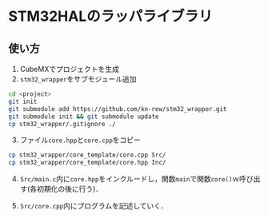 # STM32HALのラッパライブラリ
## 使い方
1. CubeMXでプロジェクトを生成
2. `stm32_wrapper`をサブモジュール追加
```bash
cd <project>
git init
git submodule add https://github.com/kn-rew/stm32_wrapper.git
git submodule init && git submodule update
cp stm32_wrapper/.gitignore ./
```
3. ファイル`core.hpp`と`core.cpp`をコピー
```bash
cp stm32_wrapper/core_template/core.cpp Src/
cp stm32_wrapper/core_template/core.hpp Inc/
```

4. `Src/main.c`内に`core.hpp`をインクルードし，関数`main`で関数`core()`ｗ呼び出す(各初期化の後に行う)．

5. `Src/core.cpp`内にプログラムを記述していく．